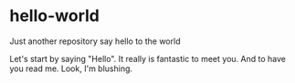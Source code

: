 # hello-world
Just another repository say hello to the world

Let's start by saying "Hello". It really is fantastic to meet you. And to have you read me. Look, I'm blushing.
